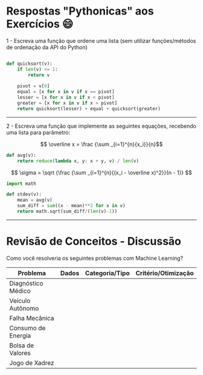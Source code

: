 # Respostas "Pythonicas" aos Exercícios :smile:

1 - Escreva uma função que ordene uma lista (sem utilizar funções/métodos de ordenação da API do Python)

```python

def quicksort(v):
    if len(v) <= 1: 
        return v
    
    pivot = v[0]
    equal = [x for x in v if x == pivot]
    lesser = [x for x in v if x < pivot]
    greater = [x for x in v if x > pivot]
    return quicksort(lesser) + equal + quicksort(greater)
```

---
2 - Escreva uma função que implemente as seguintes equações, recebendo uma lista para parâmetro:

$$ \overline x = \frac {\sum _{i=1}^{n}{x_i}}{n}$$

```python
def avg(v):
	return reduce(lambda x, y: x + y, v) / len(v)
```

$$ \sigma = \sqrt {\frac {\sum _{i=1}^{n}{(x_i - \overline x)^2}}{n - 1}} $$

```python
import math

def stdev(v):
    mean = avg(v)
    sum_diff = sum((x - mean)**2 for x in v)
    return math.sqrt(sum_diff/(len(v)-1))
```

---
# Revisão de Conceitos - Discussão 

Como você resolveria os seguintes problemas com Machine Learning?


| Problema           | Dados     | Categoria/Tipo   | Critério/Otimização    |
|--------------------|-----------|------------------|------------------------|
| Diagnóstico Médico |           |                  |                        |
| Veículo Autônomo   |           |                  |                        |
| Falha Mecânica     |           |                  |                        |
| Consumo de Energia |           |                  |                        |
| Bolsa de Valores   |           |                  |                        |
| Jogo de Xadrez     |           |                  |                        |                        | Chatbot            |           |                  |                        |